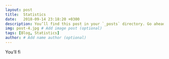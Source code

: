 ```yaml
---
layout: post
title:  Statistics
date:   2018-09-14 23:18:20 +0300
description: You’ll find this post in your `_posts` directory. Go ahead and edit it and re-build the site to see your changes. # Add post description (optional)
img: post-4.jpg # Add image post (optional)
tags: [Blog, Statistics]
author: # Add name author (optional)
---
```

You’ll fi
